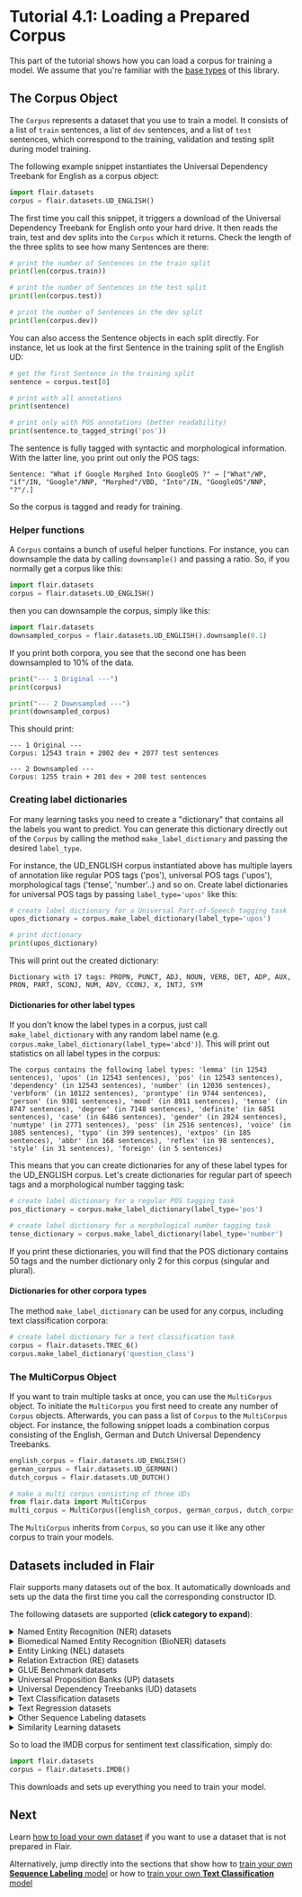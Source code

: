 # Tutorial 4.1: Loading a Prepared Corpus

This part of the tutorial shows how you can load a corpus for training a model. 
We assume that you're familiar with the [base types](/resources/docs/TUTORIAL_1_BASICS.md) of this
library.


## The Corpus Object

The `Corpus` represents a dataset that you use to train a model. It consists of a list of `train` sentences,
a list of `dev` sentences, and a list of `test` sentences, which correspond to the training, validation and testing
split during model training.

The following example snippet instantiates the Universal Dependency Treebank for English as a corpus object:

```python
import flair.datasets
corpus = flair.datasets.UD_ENGLISH()
```

The first time you call this snippet, it triggers a download of the Universal Dependency Treebank for English onto your
hard drive. It then reads the train, test and dev splits into the `Corpus` which it returns. Check the length of
the three splits to see how many Sentences are there:

```python
# print the number of Sentences in the train split
print(len(corpus.train))

# print the number of Sentences in the test split
print(len(corpus.test))

# print the number of Sentences in the dev split
print(len(corpus.dev))
```

You can also access the Sentence objects in each split directly. For instance, let us look at the first Sentence in
the training split of the English UD:

```python
# get the first Sentence in the training split
sentence = corpus.test[0]

# print with all annotations
print(sentence)

# print only with POS annotations (better readability)
print(sentence.to_tagged_string('pos'))
```

The sentence is fully tagged with syntactic and morphological information. With the latter line,
you print out only the POS tags:

```console
Sentence: "What if Google Morphed Into GoogleOS ?" → ["What"/WP, "if"/IN, "Google"/NNP, "Morphed"/VBD, "Into"/IN, "GoogleOS"/NNP, "?"/.]
```

So the corpus is tagged and ready for training.

### Helper functions

A `Corpus` contains a bunch of useful helper functions.
For instance, you can downsample the data by calling `downsample()` and passing a ratio. So, if you normally get a
corpus like this:

```python
import flair.datasets
corpus = flair.datasets.UD_ENGLISH()
```

then you can downsample the corpus, simply like this:

```python
import flair.datasets
downsampled_corpus = flair.datasets.UD_ENGLISH().downsample(0.1)
```

If you print both corpora, you see that the second one has been downsampled to 10% of the data.

```python
print("--- 1 Original ---")
print(corpus)

print("--- 2 Downsampled ---")
print(downsampled_corpus)
```

This should print:

```console
--- 1 Original ---
Corpus: 12543 train + 2002 dev + 2077 test sentences

--- 2 Downsampled ---
Corpus: 1255 train + 201 dev + 208 test sentences
```

### Creating label dictionaries

For many learning tasks you need to create a "dictionary" that contains all the labels you want to predict.
You can generate this dictionary directly out of the `Corpus` by calling the method `make_label_dictionary`
and passing the desired `label_type`.

For instance, the UD_ENGLISH corpus instantiated above has multiple layers of annotation like regular
POS tags ('pos'), universal POS tags ('upos'), morphological tags ('tense', 'number'..) and so on.
Create label dictionaries for universal POS tags by passing `label_type='upos'` like this:

```python
# create label dictionary for a Universal Part-of-Speech tagging task
upos_dictionary = corpus.make_label_dictionary(label_type='upos')

# print dictionary
print(upos_dictionary)
```

This will print out the created dictionary:

```console
Dictionary with 17 tags: PROPN, PUNCT, ADJ, NOUN, VERB, DET, ADP, AUX, PRON, PART, SCONJ, NUM, ADV, CCONJ, X, INTJ, SYM
```

#### Dictionaries for other label types

If you don't know the label types in a corpus, just call `make_label_dictionary` with
any random label name (e.g. `corpus.make_label_dictionary(label_type='abcd')`). This will print
out statistics on all label types in the corpus:

```console
The corpus contains the following label types: 'lemma' (in 12543 sentences), 'upos' (in 12543 sentences), 'pos' (in 12543 sentences), 'dependency' (in 12543 sentences), 'number' (in 12036 sentences), 'verbform' (in 10122 sentences), 'prontype' (in 9744 sentences), 'person' (in 9381 sentences), 'mood' (in 8911 sentences), 'tense' (in 8747 sentences), 'degree' (in 7148 sentences), 'definite' (in 6851 sentences), 'case' (in 6486 sentences), 'gender' (in 2824 sentences), 'numtype' (in 2771 sentences), 'poss' (in 2516 sentences), 'voice' (in 1085 sentences), 'typo' (in 399 sentences), 'extpos' (in 185 sentences), 'abbr' (in 168 sentences), 'reflex' (in 98 sentences), 'style' (in 31 sentences), 'foreign' (in 5 sentences)
```

This means that you can create dictionaries for any of these label types for the UD_ENGLISH corpus. Let's create dictionaries for regular part of speech tags
and a morphological number tagging task:

```python
# create label dictionary for a regular POS tagging task
pos_dictionary = corpus.make_label_dictionary(label_type='pos')

# create label dictionary for a morphological number tagging task
tense_dictionary = corpus.make_label_dictionary(label_type='number')
```

If you print these dictionaries, you will find that the POS dictionary contains 50 tags and the number dictionary only 2 for this corpus (singular and plural).


#### Dictionaries for other corpora types

The method `make_label_dictionary` can be used for any corpus, including text classification corpora:

```python
# create label dictionary for a text classification task
corpus = flair.datasets.TREC_6()
corpus.make_label_dictionary('question_class')
```

### The MultiCorpus Object

If you want to train multiple tasks at once, you can use the `MultiCorpus` object.
To initiate the `MultiCorpus` you first need to create any number of `Corpus` objects. Afterwards, you can pass
a list of `Corpus` to the `MultiCorpus` object. For instance, the following snippet loads a combination corpus
consisting of the English, German and Dutch Universal Dependency Treebanks.

```python
english_corpus = flair.datasets.UD_ENGLISH()
german_corpus = flair.datasets.UD_GERMAN()
dutch_corpus = flair.datasets.UD_DUTCH()

# make a multi corpus consisting of three UDs
from flair.data import MultiCorpus
multi_corpus = MultiCorpus([english_corpus, german_corpus, dutch_corpus])
```

The `MultiCorpus` inherits from `Corpus`, so you can use it like any other corpus to train your models.

## Datasets included in Flair

Flair supports many datasets out of the box. It automatically downloads and sets up the
data the first time you call the corresponding constructor ID.

The following datasets are supported (**click category to expand**):

<details>
  <summary>Named Entity Recognition (NER) datasets</summary>

#### Named Entity Recognition

| Object                      | Languages     | Description                                                                                                                                                                                        |
|-----------------------------|---------------|----------------------------------------------------------------------------------------------------------------------------------------------------------------------------------------------------|
| 'CONLL_03'                  | English       | [CoNLL-03](https://www.clips.uantwerpen.be/conll2002/ner/) 4-class NER (requires manual download)                                                                                                  |
| 'CONLL_03_GERMAN'           | German        | [CoNLL-03](https://www.clips.uantwerpen.be/conll2002/ner/) 4-class NER (requires manual download)                                                                                                  |
| 'CONLL_03_DUTCH'            | Dutch         | [CoNLL-03](https://www.clips.uantwerpen.be/conll2002/ner/) 4-class NER                                                                                                                             |
| 'CONLL_03_SPANISH'          | Spanish       | [CoNLL-03](https://www.clips.uantwerpen.be/conll2002/ner/) 4-class NER                                                                                                                             |
| 'NER_ARABIC_ANER'           | Arabic        | [Arabic Named Entity Recognition Corpus](http://curtis.ml.cmu.edu/w/courses/index.php/ANERcorp) 4-class NER                                                                                        |
| 'NER_ARABIC_AQMAR'          | Arabic        | [American and Qatari Modeling of Arabic](http://www.cs.cmu.edu/~ark/AQMAR/) 4-class NER (modified)                                                                                                 |
| 'NER_BASQUE'                | Basque        | [NER dataset for Basque](http://ixa2.si.ehu.eus/eiec/)                                                                                                                                             |
| 'NER_CHINESE_WEIBO'         | Chinese       | [Weibo NER corpus](https://paperswithcode.com/sota/chinese-named-entity-recognition-on-weibo-ner/).                                                                                                |
| 'NER_DANISH_DANE'           | Danish        | [DaNE dataset](https://github.com/alexandrainst/danlp/blob/master/docs/datasets.md#danish-dependency-treebank)                                                                                     |
| 'NER_ENGLISH_MOVIE_SIMPLE'  | English       | [NER dataset for movie reviews](https://groups.csail.mit.edu/sls/downloads/movie/) - simple NER                                                                                                    |
| 'NER_ENGLISH_MOVIE_COMPLEX' | English       | [NER dataset for movie reviews](https://groups.csail.mit.edu/sls/downloads/movie/) - complex NER                                                                                                   |
| 'NER_ENGLISH_PERSON'        | English       | [PERSON_NER](https://github.com/das-sudeshna/genid) NER with person names                                                                                                                          |
| 'NER_ENGLISH_RESTAURANT'    | English       | [NER dataset for restaurant reviews](https://groups.csail.mit.edu/sls/downloads/restaurant/)                                                                                                       |
| 'NER_ENGLISH_SEC_FILLINGS'  | English       | [SEC-fillings](https://github.com/juand-r/entity-recognition-datasets) with 4-class NER labels from (Alvarado et al, 2015)[https://aclanthology.org/U15-1010/] here                                |
| 'NER_ENGLISH_STACKOVERFLOW' | English       | NER on StackOverflow posts                                                                                                                                                                         |
| 'NER_ENGLISH_TWITTER'       | English       | [Twitter NER dataset](https://github.com/aritter/twitter_nlp/)                                                                                                                                     |
| 'NER_ENGLISH_WIKIGOLD'      | English       | [Wikigold](https://github.com/juand-r/entity-recognition-datasets/tree/master/data/wikigold) a manually annotated collection of Wikipedia text                                                     |
| 'NER_ENGLISH_WNUT_2020'     | English       | [WNUT-20](https://github.com/jeniyat/WNUT_2020_NER) named entity extraction                                                                                                                        |
| 'NER_ENGLISH_WEBPAGES'      | English       | 4-class NER on web pages from [Ratinov and Roth (2009)](https://aclanthology.org/W09-1119/)                                                                                                        |
| 'NER_FINNISH'               | Finnish       | [Finer-data](https://github.com/mpsilfve/finer-data)                                                                                                                                               |
| 'NER_GERMAN_BIOFID'         | German        | [CoNLL-03](https://www.aclweb.org/anthology/K19-1081/) Biodiversity literature NER                                                                                                                 |
| 'NER_GERMAN_EUROPARL'       | German        | [German Europarl dataset](https://nlpado.de/~sebastian/software/ner_german.shtml) NER in German EU parliament speeches                                                                             |
| 'NER_GERMAN_GERMEVAL'       | German        | [GermEval 14 NER](https://sites.google.com/site/germeval2014ner/data/) corpus                                                                                                                      |
| 'NER_GERMAN_LEGAL'          | German        | [Legal Entity Recognition](https://github.com/elenanereiss/Legal-Entity-Recognition) NER in German Legal Documents                                                                                 |
| 'NER_GERMAN_POLITICS'       | German        | [NEMGP](https://www.thomas-zastrow.de/nlp/) corpus                                                                                                                                                 |
| 'NER_HIPE_2022'             | 5 languages   | NER dataset for [HIPE-2022](https://hipe-eval.github.io/HIPE-2022/) (Identifying Historical People, Places and other Entities)                                                                     |
| 'NER_HUNGARIAN'             | Hungarian     | NER on Hungarian business news                                                                                                                                                                     |
| 'NER_ICELANDIC'             | Icelandic     | NER on Icelandic                                                                                                                                                                                   |
| 'NER_JAPANESE'              | Japanese      | [Japanese NER](https://github.com/Hironsan/IOB2Corpus) dataset automatically generated from Wikipedia                                                                                              |
| 'NER_MASAKHANE'             | 10 languages  | [MasakhaNER: Named Entity Recognition for African Languages](https://github.com/masakhane-io/masakhane-ner) corpora                                                                                |
| 'NER_SWEDISH'               | Swedish       | [Swedish Spraakbanken NER](https://github.com/klintan/swedish-ner-corpus/) 4-class NER                                                                                                             |
| 'NER_TURKU'                 | Finnish       | [TURKU_NER](https://github.com/TurkuNLP/turku-ner-corpus) NER corpus created by the Turku NLP Group, University of Turku, Finland                                                                  |
| 'NER_UKRAINIAN'             | Ukrainian     | [lang-uk](https://github.com/lang-uk/flair-ner) NER corpus created by the [Lang-uk community](https://lang.org.ua/en/)                                                                             |
| 'NER_MULTI_WIKIANN'         | 282 languages | Gigantic [corpus for cross-lingual NER derived from Wikipedia](https://elisa-ie.github.io/wikiann/).                                                                                               |
| 'NER_MULTI_WIKINER'         | 8 languages   | [WikiNER](https://github.com/dice-group/FOX/tree/master/input/Wikiner) NER dataset automatically generated from Wikipedia (English, German, French, Italian, Spanish, Portuguese, Polish, Russian) |
| 'NER_MULTI_XTREME'          | 176 languages | [Xtreme](https://github.com/google-research/xtreme) corpus by Google Research for cross-lingual NER consisting of datasets of a total of 176 languages                                             |
| 'WNUT_17'                   | English       | [WNUT-17](https://noisy-text.github.io/2017/files/) emerging entity detection                                                                                                                      |

</details>

<details>
  <summary>Biomedical Named Entity Recognition (BioNER) datasets</summary>

#### Biomedical Named Entity Recognition

We support 31 biomedical NER datasets, listed [here](HUNFLAIR_CORPORA.md).

</details>

<details>
  <summary>Entity Linking (NEL) datasets</summary>

#### Entity Linking
| Object | Languages | Description |
| -------------    | ------------- |-------------  |
| 'NEL_ENGLISH_AIDA' | English  |  [AIDA CoNLL-YAGO Entity Linking corpus](https://www.mpi-inf.mpg.de/departments/databases-and-information-systems/research/ambiverse-nlu/aida/downloads) on the CoNLL-03 corpus |
| 'NEL_ENGLISH_AQUAINT' | English  | Aquaint Entity Linking corpus introduced in [Milne and Witten (2008)](https://www.cms.waikato.ac.nz/~ihw/papers/08-DNM-IHW-LearningToLinkWithWikipedia.pdf) |
| 'NEL_ENGLISH_IITB' | English  | ITTB Entity Linking corpus introduced in [Sayali et al. (2009)](https://dl.acm.org/doi/10.1145/1557019.1557073) |
| 'NEL_ENGLISH_REDDIT' | English  | Reddit Entity Linking corpus introduced in [Botzer et al. (2021)](https://arxiv.org/abs/2101.01228v2) (only gold annotations)|
| 'NEL_ENGLISH_TWEEKI' | English  | ITTB Entity Linking corpus introduced in [Harandizadeh and Singh (2020)](https://aclanthology.org/2020.wnut-1.29.pdf) |
| 'NEL_GERMAN_HIPE' | German  | [HIPE](https://impresso.github.io/CLEF-HIPE-2020/) Entity Linking corpus for historical German as a [sentence-segmented version](https://github.com/stefan-it/clef-hipe) |

</details>


<details>
  <summary>Relation Extraction (RE) datasets</summary>

#### Relation Extraction
| Object | Languages | Description |
| -------------    | ------------- |------------- |
| 'RE_ENGLISH_CONLL04' | English  |  [CoNLL-04](https://github.com/bekou/multihead_joint_entity_relation_extraction/tree/master/data/CoNLL04) Relation Extraction |
| 'RE_ENGLISH_SEMEVAL2010' | English  |  [SemEval-2010 Task 8](https://aclanthology.org/S10-1006.pdf) on Multi-Way Classification of Semantic Relations Between Pairs of Nominals |
| 'RE_ENGLISH_TACRED' | English  |  [TAC Relation Extraction Dataset](https://nlp.stanford.edu/projects/tacred/) with 41 relations (download required) |
| 'RE_ENGLISH_DRUGPROT' | English  |  [DrugProt corpus: Biocreative VII Track 1](https://zenodo.org/record/5119892#.YSdSaVuxU5k/) - drug and chemical-protein interactions |

</details>

<details>
  <summary>GLUE Benchmark datasets</summary>

#### GLUE Benchmark
| Object | Languages | Description |
| -------------    | ------------- |------------- |
| 'GLUE_COLA' | English | The Corpus of Linguistic Acceptability from GLUE benchmark |
| 'GLUE_MNLI' | English | The Multi-Genre Natural Language Inference Corpus from the GLUE benchmark |
| 'GLUE_RTE' | English | The RTE task from the GLUE benchmark |
| 'GLUE_QNLI' | English | The Stanford Question Answering Dataset formated as NLI task from the GLUE benchmark |
| 'GLUE_WNLI' | English | The Winograd Schema Challenge formated as NLI task from the GLUE benchmark |
| 'GLUE_MRPC' | English | The MRPC task from GLUE benchmark |
| 'GLUE_QQP' | English | The Quora Question Pairs dataset where the task is to determine whether a pair of questions are semantically equivalent |
| 'SUPERGLUE_RTE' | English | The RTE task from the SuperGLUE benchmark |

</details>

<details>
  <summary>Universal Proposition Banks (UP) datasets</summary>

#### Universal Proposition Banks

We also support loading the [Universal Proposition Banks](https://github.com/System-T/UniversalPropositions)
for the purpose of training multilingual frame detection systems.

| Object | Languages | Description |
| -------------    | ------------- |------------- |
| 'UP_CHINESE' | Chinese  |  Universal Propositions for [Chinese](https://github.com/System-T/UniversalPropositions/tree/master/UP_Chinese) |
| 'UP_ENGLISH'| English  |  Universal Propositions for [English](https://github.com/System-T/UniversalPropositions/tree/master/UP_English-EWT) |
| 'UP_FINNISH'| Finnish  |  Universal Propositions for [Finnish](https://github.com/System-T/UniversalPropositions/tree/master/UP_Finnish)
| 'UP_FRENCH'| French  |  Universal Propositions for [French](https://github.com/System-T/UniversalPropositions/tree/master/UP_French)
| 'UP_GERMAN'| German  |  Universal Propositions for [German](https://github.com/System-T/UniversalPropositions/tree/master/UP_German) |
| 'UP_ITALIAN', | Italian  |  Universal Propositions for [Italian](https://github.com/System-T/UniversalPropositions/tree/master/UP_Italian) |
| 'UP_SPANISH' | Spanish  |  Universal Propositions for [Spanish](https://github.com/System-T/UniversalPropositions/tree/master/UP_Spanish) |
| 'UP_SPANISH_ANCORA' | Spanish (Ancora Corpus)  |  Universal Propositions for [Spanish](https://github.com/System-T/UniversalPropositions/tree/master/UP_Spanish-AnCora) |

</details>

<details>
  <summary>Universal Dependency Treebanks (UD) datasets</summary>

#### Universal Dependency Treebanks

| Object             | Languages         | Description                                                                                                                         |
|--------------------|-------------------|-------------------------------------------------------------------------------------------------------------------------------------|
| 'UD_ARABIC'        | Arabic            | Universal Dependency Treebank for [Arabic](https://github.com/UniversalDependencies/UD_Arabic-PADT)                                 |
| 'UD_BASQUE'        | Basque            | Universal Dependency Treebank for [Basque](https://github.com/UniversalDependencies/UD_Basque-BDT)                                  |
| 'UD_BULGARIAN'     | Bulgarian         | Universal Dependency Treebank for [Bulgarian](https://github.com/UniversalDependencies/UD_Bulgarian-BTB)                            
| 'UD_CATALAN',      | Catalan           | Universal Dependency Treebank for [Catalan](https://github.com/UniversalDependencies/UD_Catalan-AnCora)                             |
| 'UD_CHINESE'       | Chinese           | Universal Dependency Treebank for [Chinese](https://github.com/UniversalDependencies/UD_Chinese-GSD)                                |
| 'UD_CHINESE_KYOTO' | Classical Chinese | Universal Dependency Treebank for Classical [Chinese](https://github.com/UniversalDependencies/UD_Classical_Chinese-Kyoto/tree/dev) |
| 'UD_CROATIAN'      | Croatian          | Universal Dependency Treebank for [Croatian](https://github.com/UniversalDependencies/UD_Croatian-SET)                              |
| 'UD_CZECH'         | Czech             | Very large Universal Dependency Treebank for [Czech](https://github.com/UniversalDependencies/UD_Czech-PDT)                         |
| 'UD_DANISH'        | Danish            | Universal Dependency Treebank for [Danish](https://github.com/UniversalDependencies/UD_Danish-DDT)                                  |
| 'UD_DUTCH'         | Dutch             | Universal Dependency Treebank for [Dutch](https://github.com/UniversalDependencies/UD_Dutch-Alpino)                                 |
| 'UD_ENGLISH'       | English           | Universal Dependency Treebank for [English](https://github.com/UniversalDependencies/UD_English-EWT)                                |
| 'UD_FINNISH'       | Finnish           | Universal Dependency Treebank for [Finnish](https://github.com/UniversalDependencies/UD_Finnish-TDT)                                |
| 'UD_FRENCH'        | French            | Universal Dependency Treebank for [French](https://github.com/UniversalDependencies/UD_French-GSD)                                  |
| 'UD_GERMAN'        | German            | Universal Dependency Treebank for [German](https://github.com/UniversalDependencies/UD_German-GSD)                                  |
| 'UD_GERMAN-HDT'    | German            | Very large Universal Dependency Treebank for [German](https://github.com/UniversalDependencies/UD_German-HDT)                       |
| 'UD_HEBREW'        | Hebrew            | Universal Dependency Treebank for [Hebrew](https://github.com/UniversalDependencies/UD_Hebrew-HTB)                                  |
| 'UD_HINDI'         | Hindi             | Universal Dependency Treebank for [Hindi](https://github.com/UniversalDependencies/UD_Hindi-HDTB)                                   |
| 'UD_INDONESIAN'    | Indonesian        | Universal Dependency Treebank for [Indonesian](https://github.com/UniversalDependencies/UD_Indonesian-GSD)                          |
| 'UD_ITALIAN'       | Italian           | Universal Dependency Treebank for [Italian](https://github.com/UniversalDependencies/UD_Italian-ISDT)                               |
| 'UD_JAPANESE'      | Japanese          | Universal Dependency Treebank for [Japanese](https://github.com/UniversalDependencies/UD_Japanese-GSD)                              |
| 'UD_KOREAN'        | Korean            | Universal Dependency Treebank for [Korean](https://github.com/UniversalDependencies/UD_Korean-Kaist)                                |
| 'UD_NORWEGIAN',    | Norwegian         | Universal Dependency Treebank for [Norwegian](https://github.com/UniversalDependencies/UD_Norwegian-Bokmaal)                        |
| 'UD_PERSIAN'       | Persian / Farsi   | Universal Dependency Treebank for [Persian](https://github.com/UniversalDependencies/UD_Persian-Seraji)                             |
| 'UD_POLISH'        | Polish            | Universal Dependency Treebank for [Polish](https://github.com/UniversalDependencies/UD_Polish-LFG)                                  |
| 'UD_PORTUGUESE'    | Portuguese        | Universal Dependency Treebank for [Portuguese](https://github.com/UniversalDependencies/UD_Portuguese-Bosque)                       |
| 'UD_ROMANIAN'      | Romanian          | Universal Dependency Treebank for [Romanian](https://github.com/UniversalDependencies/UD_Romanian-RRT)                              |
| 'UD_RUSSIAN'       | Russian           | Universal Dependency Treebank for [Russian](https://github.com/UniversalDependencies/UD_Russian-SynTagRus)                          |
| 'UD_SERBIAN'       | Serbian           | Universal Dependency Treebank for [Serbian](https://github.com/UniversalDependencies/UD_Serbian-SET)                                |
| 'UD_SLOVAK'        | Slovak            | Universal Dependency Treebank for [Slovak](https://github.com/UniversalDependencies/UD_Slovak-SNK)                                  |
| 'UD_SLOVENIAN'     | Slovenian         | Universal Dependency Treebank for [Slovenian](https://github.com/UniversalDependencies/UD_Slovenian-SSJ)                            |
| 'UD_SPANISH'       | Spanish           | Universal Dependency Treebank for [Spanish](https://github.com/UniversalDependencies/UD_Spanish-GSD)                                |
| 'UD_SWEDISH'       | Swedish           | Universal Dependency Treebank for [Swedish](https://github.com/UniversalDependencies/UD_Swedish-Talbanken)                          |
| 'UD_TURKISH'       | Turkish           | Universal Dependency Treebank for [Tturkish](https://github.com/UniversalDependencies/UD_Turkish-IMST)                              |
| 'UD_UKRAINIAN'     | Ukrainian         | Universal Dependency Treebank for [Ukrainian](https://github.com/UniversalDependencies/UD_Ukrainian-IU)                             |

</details>

<details>
  <summary>Text Classification datasets</summary>

#### Text Classification
| Object | Languages | Description |
| -------------    | ------------- |------------- |
| 'AMAZON_REVIEWS' | English |  [Amazon product reviews](https://nijianmo.github.io/amazon/index.html/) dataset with sentiment annotation |
| 'COMMUNICATIVE_FUNCTIONS' | English |  [Communicative functions](https://github.com/Alab-NII/FECFevalDataset) of sentences in scholarly papers |
| 'GERMEVAL_2018_OFFENSIVE_LANGUAGE' | German | Offensive language detection for German |
| 'GO_EMOTIONS' | English | [GoEmotions dataset](https://github.com/google-research/google-research/tree/master/goemotions) Reddit comments labeled with 27 emotions |
| 'IMDB' | English |  [IMDB](http://ai.stanford.edu/~amaas/data/sentiment/) dataset of movie reviews with sentiment annotation  |
| 'NEWSGROUPS' | English | The popular [20 newsgroups](http://qwone.com/~jason/20Newsgroups/) classification dataset |
| 'YAHOO_ANSWERS' | English | The [10 largest main categories](https://course.fast.ai/datasets#nlp) from the Yahoo! Answers |
| 'SENTIMENT_140' | English | [Tweets dataset](http://help.sentiment140.com/for-students/) with sentiment annotation |
| 'SENTEVAL_CR' | English | Customer reviews dataset of [SentEval](https://github.com/facebookresearch/SentEval) with sentiment annotation |
| 'SENTEVAL_MR' | English | Movie reviews dataset of [SentEval](https://github.com/facebookresearch/SentEval) with sentiment annotation |
| 'SENTEVAL_SUBJ' | English | Subjectivity dataset of [SentEval](https://github.com/facebookresearch/SentEval) |
| 'SENTEVAL_MPQA' | English | Opinion-polarity dataset of [SentEval](https://github.com/facebookresearch/SentEval) with opinion-polarity annotation |
| 'SENTEVAL_SST_BINARY' | English | Stanford sentiment treebank dataset of of [SentEval](https://github.com/facebookresearch/SentEval) with sentiment annotation |
| 'SENTEVAL_SST_GRANULAR' | English | Stanford sentiment treebank dataset of of [SentEval](https://github.com/facebookresearch/SentEval) with fine-grained sentiment annotation |
| 'TREC_6', 'TREC_50' | English | The [TREC](http://cogcomp.org/Data/QA/QC/) question classification dataset |

</details>

<details>
  <summary>Text Regression datasets</summary>

#### Text Regression
| Object | Languages | Description |
| -------------    | ------------- |------------- |
| 'WASSA_ANGER' | English | The [WASSA](https://competitions.codalab.org/competitions/16380#learn_the_details) emotion-intensity detection challenge (anger) |
| 'WASSA_FEAR' | English | The [WASSA](https://competitions.codalab.org/competitions/16380#learn_the_details) emotion-intensity detection challenge (fear) |
| 'WASSA_JOY' | English | The [WASSA](https://competitions.codalab.org/competitions/16380#learn_the_details) emotion-intensity detection challenge (joy) |
| 'WASSA_SADNESS' | English | The [WASSA](https://competitions.codalab.org/competitions/16380#learn_the_details) emotion-intensity detection challenge (sadness) |

</details>

<details>
  <summary>Other Sequence Labeling datasets</summary>

#### Other Sequence Labeling

| Object | Languages | Description |
| -------------    | ------------- |------------- |
| 'CONLL_2000' | English  | Syntactic chunking with [CoNLL-2000]((https://www.clips.uantwerpen.be/conll2000/chunking/))  |
| 'BIOSCOPE' | English  | Negation and speculation scoping wih [BioScope](https://bmcbioinformatics.biomedcentral.com/articles/10.1186/1471-2105-9-S11-S9/) biomedical texts annotated for uncertainty, negation and their scopes |
| 'KEYPHRASE_INSPEC' | English | Keyphrase dectection with [INSPEC](https://www.aclweb.org/anthology/W03-1028) original corpus (2000 docs) from INSPEC database, adapted by [midas-research](https://arxiv.org/abs/1910.08840) |
| 'KEYPHRASE_SEMEVAL2017' | English | Keyphrase dectection with [SEMEVAL2017](https://arxiv.org/abs/1704.02853) dataset (500 docs) from ScienceDirect, adapted by [midas-research](https://arxiv.org/abs/1910.08840) |
| 'KEYPHRASE_SEMEVAL2010' | English | Keyphrase dectection with [SEMEVAL2010](https://www.aclweb.org/anthology/S10-1004/) dataset (~250 docs) from ACM Digital Library, adapted by [midas-research](https://arxiv.org/abs/1910.08840) |

</details>

<details>
  <summary>Similarity Learning datasets</summary>

#### Experimental: Similarity Learning
| Object | Languages | Description |
| -------------    | ------------- |------------- |
| 'FeideggerCorpus' | German |  [Feidegger](https://github.com/zalandoresearch/feidegger/) dataset fashion images and German-language descriptions  |
| 'OpusParallelCorpus' | Any language pair | Parallel corpora of the [OPUS](http://opus.nlpl.eu/) project, currently supports only Tatoeba corpus |

</details>

So to load the IMDB corpus for sentiment text classification, simply do:

```python
import flair.datasets
corpus = flair.datasets.IMDB()
```

This downloads and sets up everything you need to train your model.

## Next

Learn [how to load your own dataset](/resources/docs/TUTORIAL_CORPUS_CUSTOM.md) if
you want to use a dataset that is not prepared in Flair.

Alternatively, jump directly into the sections that show how to 
[train your own **Sequence Labeling** model](/resources/docs/TUTORIAL_TRAINING_SEQUENCE_LABELER.md) 
or how to [train your own **Text Classification** model](/resources/docs/TUTORIAL_TRAINING_TEXT_CLASSIFIER.md)

